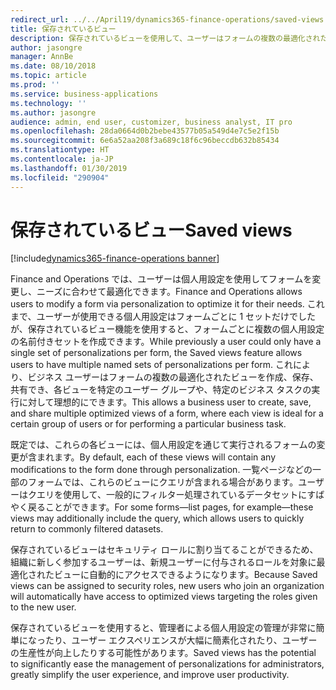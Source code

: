```yaml
---
redirect_url: ../../April19/dynamics365-finance-operations/saved-views
title: 保存されているビュー
description: 保存されているビューを使用して、ユーザーはフォームの複数の最適化されたビューを作成、保存、共有できます。
author: jasongre
manager: AnnBe
ms.date: 08/10/2018
ms.topic: article
ms.prod: ''
ms.service: business-applications
ms.technology: ''
ms.author: jasongre
audience: admin, end user, customizer, business analyst, IT pro
ms.openlocfilehash: 28da0664d0b2bebe43577b05a549d4e7c5e2f15b
ms.sourcegitcommit: 6e6a52aa208f3a689c18f6c96beccdb632b85434
ms.translationtype: HT
ms.contentlocale: ja-JP
ms.lasthandoff: 01/30/2019
ms.locfileid: "290904"
---
```

# <a name="saved-views"></a><span data-ttu-id="27b3a-103">保存されているビュー</span><span class="sxs-lookup"><span data-stu-id="27b3a-103">Saved views</span></span>

[!include[dynamics365-finance-operations banner](../includes/dynamics365-finance-operations.md)]

<span data-ttu-id="27b3a-104">Finance and Operations では、ユーザーは個人用設定を使用してフォームを変更し、ニーズに合わせて最適化できます。</span><span class="sxs-lookup"><span data-stu-id="27b3a-104">Finance and Operations allows users to modify a form via personalization to optimize it for their needs.</span></span> <span data-ttu-id="27b3a-105">これまで、ユーザーが使用できる個人用設定はフォームごとに 1 セットだけでしたが、保存されているビュー機能を使用すると、フォームごとに複数の個人用設定の名前付きセットを作成できます。</span><span class="sxs-lookup"><span data-stu-id="27b3a-105">While previously a user could only have a single set of personalizations per form, the Saved views feature allows users to have multiple named sets of personalizations per form.</span></span> <span data-ttu-id="27b3a-106">これにより、ビジネス ユーザーはフォームの複数の最適化されたビューを作成、保存、共有でき、各ビューを特定のユーザー グループや、特定のビジネス タスクの実行に対して理想的にできます。</span><span class="sxs-lookup"><span data-stu-id="27b3a-106">This allows a business user to create, save, and share multiple optimized views of a form, where each view is ideal for a certain group of users or for performing a particular business task.</span></span>

<span data-ttu-id="27b3a-107">既定では、これらの各ビューには、個人用設定を通じて実行されるフォームの変更が含まれます。</span><span class="sxs-lookup"><span data-stu-id="27b3a-107">By default, each of these views will contain any modifications to the form done through personalization.</span></span> <span data-ttu-id="27b3a-108">一覧ページなどの一部のフォームでは、これらのビューにクエリが含まれる場合があります。ユーザーはクエリを使用して、一般的にフィルター処理されているデータセットにすばやく戻ることができます。</span><span class="sxs-lookup"><span data-stu-id="27b3a-108">For some forms—list pages, for example—these views may additionally include the query, which allows users to quickly return to commonly filtered datasets.</span></span> 

<span data-ttu-id="27b3a-109">保存されているビューはセキュリティ ロールに割り当てることができるため、組織に新しく参加するユーザーは、新規ユーザーに付与されるロールを対象に最適化されたビューに自動的にアクセスできるようになります。</span><span class="sxs-lookup"><span data-stu-id="27b3a-109">Because Saved views can be assigned to security roles, new users who join an organization will automatically have access to optimized views targeting the roles given to the new user.</span></span> 

<span data-ttu-id="27b3a-110">保存されているビューを使用すると、管理者による個人用設定の管理が非常に簡単になったり、ユーザー エクスペリエンスが大幅に簡素化されたり、ユーザーの生産性が向上したりする可能性があります。</span><span class="sxs-lookup"><span data-stu-id="27b3a-110">Saved views has the potential to significantly ease the management of personalizations for administrators, greatly simplify the user experience, and improve user productivity.</span></span>

